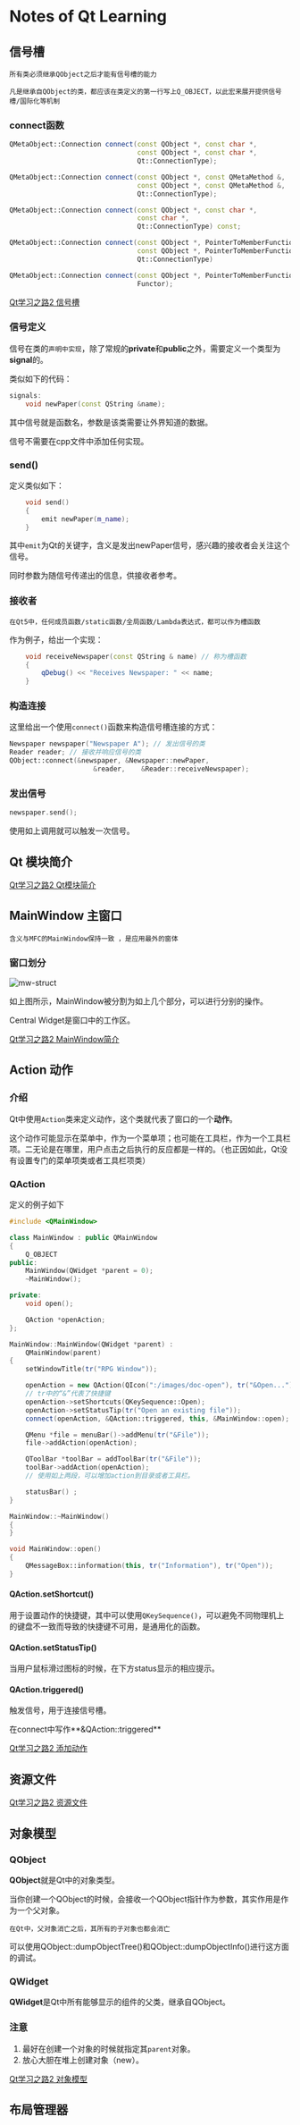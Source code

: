 # Notes of Qt Learning





## 信号槽

`所有类必须继承QObject之后才能有信号槽的能力`

`凡是继承自QObject的类，都应该在类定义的第一行写上Q_OBJECT，以此宏来展开提供信号槽/国际化等机制`



### connect函数

```c++
QMetaObject::Connection connect(const QObject *, const char *,
                                const QObject *, const char *,
                                Qt::ConnectionType);

QMetaObject::Connection connect(const QObject *, const QMetaMethod &,
                                const QObject *, const QMetaMethod &,
                                Qt::ConnectionType);

QMetaObject::Connection connect(const QObject *, const char *,
                                const char *,
                                Qt::ConnectionType) const;

QMetaObject::Connection connect(const QObject *, PointerToMemberFunction,
                                const QObject *, PointerToMemberFunction,
                                Qt::ConnectionType)

QMetaObject::Connection connect(const QObject *, PointerToMemberFunction,
                                Functor);
```

[Qt学习之路2 信号槽](https://www.devbean.net/2012/08/qt-study-road-2-signal-slot/ "https://www.devbean.net/2012/08/qt-study-road-2-signal-slot/")



### 信号定义

信号在类的`声明中实现`，除了常规的**private**和**public**之外，需要定义一个类型为**signal**的。

类似如下的代码：

```cpp
signals:
    void newPaper(const QString &name);
```

其中信号就是函数名，参数是该类需要让外界知道的数据。

信号不需要在cpp文件中添加任何实现。



### send()

定义类似如下：

```cpp
    void send()
    {
        emit newPaper(m_name);
    }
```

其中`emit`为Qt的关键字，含义是发出newPaper信号，感兴趣的接收者会关注这个信号。

同时参数为随信号传递出的信息，供接收者参考。



### 接收者

`在Qt5中，任何成员函数/static函数/全局函数/Lambda表达式，都可以作为槽函数`

作为例子，给出一个实现：

```cpp
    void receiveNewspaper(const QString & name) // 称为槽函数
    {
        qDebug() << "Receives Newspaper: " << name;
    }
```



### 构造连接

这里给出一个使用`connect()`函数来构造信号槽连接的方式：

```cpp
Newspaper newspaper("Newspaper A"); // 发出信号的类
Reader reader; // 接收并响应信号的类
QObject::connect(&newspaper, &Newspaper::newPaper,
                     &reader,    &Reader::receiveNewspaper);
```



### 发出信号

```cpp
newspaper.send();
```

使用如上调用就可以触发一次信号。





## Qt 模块简介

[Qt学习之路2 Qt模块简介](https://www.devbean.net/2012/08/qt-study-road-2-modules/ "https://www.devbean.net/2012/08/qt-study-road-2-modules/")





## MainWindow 主窗口

`含义与MFC的MainWindow保持一致 ，是应用最外的窗体`

### 窗口划分

![mw-struct](./img/mw-struct.png)

如上图所示，MainWindow被分割为如上几个部分，可以进行分别的操作。

Central Widget是窗口中的工作区。



[Qt学习之路2 MainWindow简介](https://www.devbean.net/2012/08/qt-study-road-2-mainwindow/ "https://www.devbean.net/2012/08/qt-study-road-2-mainwindow/")





## Action 动作

### 介绍

Qt中使用`Action`类来定义动作，这个类就代表了窗口的一个**动作**。

这个动作可能显示在菜单中，作为一个菜单项；也可能在工具栏，作为一个工具栏项。二无论是在哪里，用户点击之后执行的反应都是一样的。（也正因如此，Qt没有设置专门的菜单项类或者工具栏项类）



### QAction

定义的例子如下

```cpp
#include <QMainWindow>

class MainWindow : public QMainWindow
{
    Q_OBJECT
public:
    MainWindow(QWidget *parent = 0);
    ~MainWindow();

private:
    void open();

    QAction *openAction;
};
```

```cpp
MainWindow::MainWindow(QWidget *parent) :
    QMainWindow(parent)
{
    setWindowTitle(tr("RPG Window"));

    openAction = new QAction(QIcon(":/images/doc-open"), tr("&Open..."), this);
    // tr中的“&”代表了快捷键
    openAction->setShortcuts(QKeySequence::Open);
    openAction->setStatusTip(tr("Open an existing file"));
    connect(openAction, &QAction::triggered, this, &MainWindow::open);

    QMenu *file = menuBar()->addMenu(tr("&File"));
    file->addAction(openAction);

    QToolBar *toolBar = addToolBar(tr("&File"));
    toolBar->addAction(openAction);
    // 使用如上两段，可以增加action到目录或者工具栏。

    statusBar() ;
}

MainWindow::~MainWindow()
{
}

void MainWindow::open()
{
    QMessageBox::information(this, tr("Information"), tr("Open"));
}
```

#### QAction.setShortcut()

用于设置动作的快捷键，其中可以使用`QKeySequence()`，可以避免不同物理机上的键盘不一致而导致的快捷键不可用，是通用化的函数。

#### QAction.setStatusTip()

当用户鼠标滑过图标的时候，在下方status显示的相应提示。

#### QAction.triggered()

触发信号，用于连接信号槽。

在connect中写作**&QAction::triggered**



[Qt学习之路2 添加动作](https://www.devbean.net/2012/08/qt-study-road-2-action/ "https://www.devbean.net/2012/08/qt-study-road-2-action/")





## 资源文件

[Qt学习之路2 资源文件](https://www.devbean.net/2012/08/qt-study-road-2-resource-files/ "https://www.devbean.net/2012/08/qt-study-road-2-resource-files/")





## 对象模型

### QObject

**QObject**就是Qt中的对象类型。

当你创建一个QObject的时候，会接收一个QObject指针作为参数，其实作用是作为一个父对象。

`在Qt中，父对象消亡之后，其所有的子对象也都会消亡`

可以使用QObject::dumpObjectTree()和QObject::dumpObjectInfo()进行这方面的调试。



### QWidget

**QWidget**是Qt中所有能够显示的组件的父类，继承自QObject。



### 注意

1. 最好在创建一个对象的时候就指定其`parent`对象。
2. 放心大胆在堆上创建对象（new）。



[Qt学习之路2 对象模型](https://www.devbean.net/2012/09/qt-study-road-2-objects-model/ "https://www.devbean.net/2012/09/qt-study-road-2-objects-model/")





## 布局管理器

